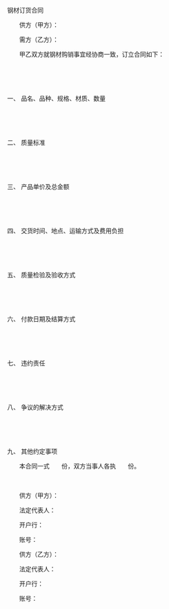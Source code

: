 



钢材订货合同



 

　　供方（甲方）：

　　需方（乙方）：　　

　　甲乙双方就钢材购销事宜经协商一致，订立合同如下：

　　

　　

一、
品名、品种、规格、材质、数量

　　

　　

二、
质量标准

　　

　　

三、
产品单价及总金额

　　

　　

四、
交货时间、地点、运输方式及费用负担

　　

　　

五、
质量检验及验收方式

　　

　　

六、
付款日期及结算方式

　　

　　

七、
违约责任

　　

　　

八、
争议的解决方式

　　

　　

九、
其他约定事项

　　本合同一式　　份，双方当事人各执　　份。　

　　　

　　供方（甲方）：

　　法定代表人：

　　开户行：　　　　　　

　　账号：　　

　　供方（乙方）：

　　法定代表人：

　　开户行：

　　账号：

　　